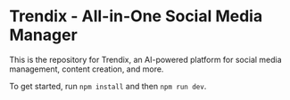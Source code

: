 # Trendix - All-in-One Social Media Manager

This is the repository for Trendix, an AI-powered platform for social media management, content creation, and more.

To get started, run `npm install` and then `npm run dev`.
